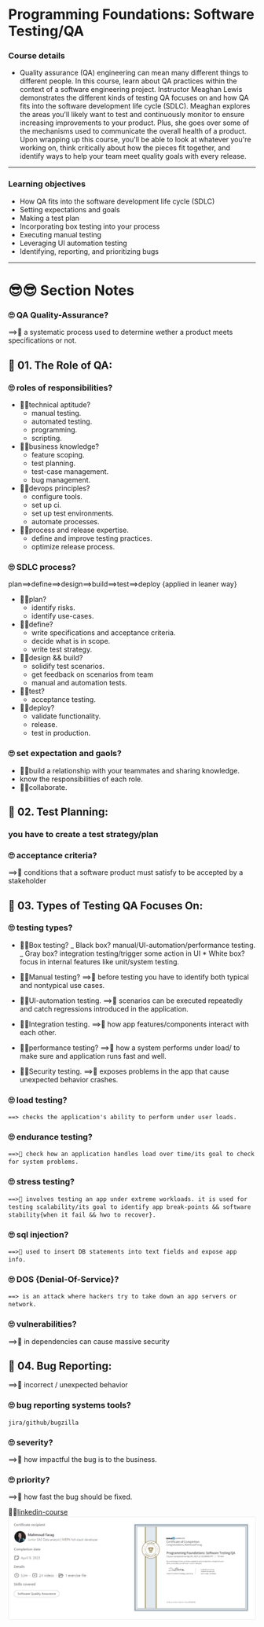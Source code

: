 # Programming Foundations: Software Testing/QA

### Course details

- Quality assurance (QA) engineering can mean many different things to different people. In this course, learn about QA practices within the context of a software engineering project. Instructor Meaghan Lewis demonstrates the different kinds of testing QA focuses on and how QA fits into the software development life cycle (SDLC). Meaghan explores the areas you'll likely want to test and continuously monitor to ensure increasing improvements to your product. Plus, she goes over some of the mechanisms used to communicate the overall health of a product. Upon wrapping up this course, you'll be able to look at whatever you're working on, think critically about how the pieces fit together, and identify ways to help your team meet quality goals with every release.

---

### Learning objectives

- How QA fits into the software development life cycle (SDLC)
- Setting expectations and goals
- Making a test plan
- Incorporating box testing into your process
- Executing manual testing
- Leveraging UI automation testing
- Identifying, reporting, and prioritizing bugs

---

# 😎😎 Section Notes

### 🙄 QA Quality-Assurance?

==>🤩 a systematic process used to determine wether a product meets specifications or not.

## 🧐 01. The Role of QA:

### 🙄 roles of responsibilities?

- 🐱‍🏍technical aptitude?
  - manual testing.
  - automated testing.
  - programming.
  - scripting.
- 🐱‍🏍business knowledge?
  - feature scoping.
  - test planning.
  - test-case management.
  - bug management.
- 🐱‍🏍devops principles?
  - configure tools.
  - set up ci.
  - set up test environments.
  - automate processes.
- 🐱‍🏍process and release expertise.
  - define and improve testing practices.
  - optimize release process.

### 🙄 SDLC process?

plan==>define==>design==>build==>test==>deploy {applied in leaner way}

- 🐱‍🏍plan?
  - identify risks.
  - identify use-cases.
- 🐱‍🏍define?
  - write specifications and acceptance criteria.
  - decide what is in scope.
  - write test strategy.
- 🐱‍🏍design && build?
  - solidify test scenarios.
  - get feedback on scenarios from team
  - manual and automation tests.
- 🐱‍🏍test?
  - acceptance testing.
- 🐱‍🏍deploy?
  - validate functionality.
  - release.
  - test in production.

### 🙄 set expectation and gaols?

- 🐱‍🏍build a relationship with your teammates and sharing knowledge.
- know the responsibilities of each role.
- 🐱‍🏍collaborate.

## 🧐 02. Test Planning:

### you have to create a test strategy/plan

### 🙄 acceptance criteria?

==>🤩 conditions that a software product must satisfy to be accepted by a stakeholder

## 🧐 03. Types of Testing QA Focuses On:

### 🙄 testing types?

- 🐱‍🏍Box testing?
  _ Black box?
  manual/UI-automation/performance testing.
  _ Gray box?
  integration testing/trigger some action in UI \* White box?
  focus in internal features like unit/system testing.

- 🐱‍🏍Manual testing?
  ==>🤩 before testing you have to identify both typical and nontypical use cases.
- 🐱‍🏍UI-automation testing.
  ==>🤩 scenarios can be executed repeatedly and catch regressions introduced in the application.
- 🐱‍🏍Integration testing.
  ==>🤩 how app features/components interact with each other.

- 🐱‍🏍performance testing?
  ==>🤩 how a system performs under load/ to make sure and application runs fast and well.
- 🐱‍🏍Security testing.
  ==>🤩 exposes problems in the app that cause unexpected behavior crashes.

### 🙄 load testing?

    ==> checks the application's ability to perform under user loads.

### 🙄 endurance testing?

    ==>🤩 check how an application handles load over time/its goal to check for system problems.

### 🙄 stress testing?

    ==>🤩 involves testing an app under extreme workloads. it is used for testing scalability/its goal to identify app break-points && software stability{when it fail && hwo to recover}.

### 🙄 sql injection?

    ==>🤩 used to insert DB statements into text fields and expose app info.

### 🙄 DOS {Denial-Of-Service}?

    ==> is an attack where hackers try to take down an app servers or network.

### 🙄 vulnerabilities?

==>🤩 in dependencies can cause massive security

## 🧐 04. Bug Reporting:

==>🤩 incorrect / unexpected behavior

### 🙄 bug reporting systems tools?

    jira/github/bugzilla

### 🙄 severity?

==>🤩 how impactful the bug is to the business.

### 🙄 priority?

==>🤩 how fast the bug should be fixed.
<br/>

🐳🐳[linkedin-course](https://www.linkedin.com/learning/programming-foundations-software-testing-qa)
![linkedin certification](testing-certificate.PNG)
